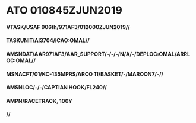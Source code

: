 # ATO 010845ZJUN2019

#### VTASK/USAF 906th/971AF3/012000ZJUN2019//
#### TASKUNIT/AI3704/ICAO:OMAL//
#### AMSNDAT/AAR971AF3/AAR_SUPPORT/-/-/-/N/A/-/DEPLOC:OMAL/ARRLOC:OMAL//
#### MSNACFT/01/KC-135MPRS/ARCO 11/BASKET/-/MAROON7/-//
#### AMSNLOC/-/-/CAPTIAN HOOK/FL240//
#### AMPN/RACETRACK, 100Y
#### //


